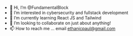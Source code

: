 - 👋 Hi, I’m @FundamentalBlock
- 👀 I’m interested in cybersecurity and fullstack development
- 🌱 I’m currently learning React JS and Tailwind
- 💞️ I’m looking to collaborate on just about anything!
- 📫 How to reach me ... email ethanjcpaul@gmail.com

<!---
FundamentalBlock/FundamentalBlock is a ✨ special ✨ repository because its `README.md` (this file) appears on your GitHub profile.
You can click the Preview link to take a look at your changes.
--->
